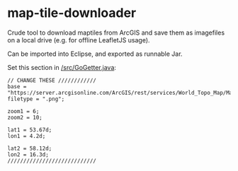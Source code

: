 # map-tile-downloader
Crude tool to download maptiles from ArcGIS and save them as imagefiles on a local drive (e.g. for offline LeafletJS usage).

Can be imported into Eclipse, and exported as runnable Jar.

Set this section in [/src/GoGetter.java](https://github.com/jsteffensen/map-tile-downloader/blob/master/src/GoGetter.java):
```
// CHANGE THESE ////////////
base = "https://server.arcgisonline.com/ArcGIS/rest/services/World_Topo_Map/MapServer/tile/";
filetype = ".png";

zoom1 = 6;
zoom2 = 10;

lat1 = 53.67d;
lon1 = 4.2d;

lat2 = 58.12d;
lon2 = 16.3d;
////////////////////////////
    
```
